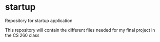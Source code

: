# startup
Repository for startup application

This repository will contain the different files needed for my final project in the CS 260 class
